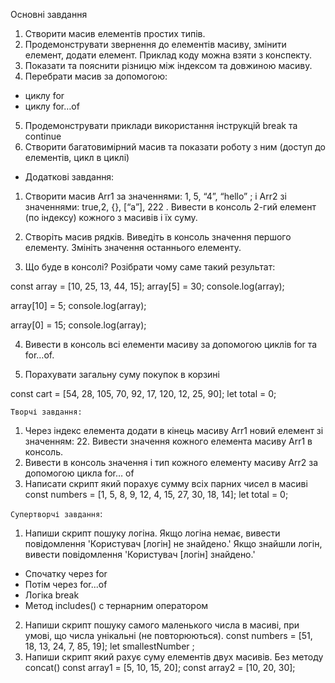 Основні завдання
1. Створити масив елементів простих типів.
2. Продемонструвати звернення до елементів масиву, змінити елемент, додати елемент. Приклад коду можна взяти з конспекту.
3. Показати та пояснити різницю між індексом та довжиною масиву.
4. Перебрати масив за допомогою:
 - циклу for
 - циклу for…of
5. Продемонструвати приклади використання інструкцій break та continue 
6. Створити багатовимірний масив та показати роботу з ним (доступ до елементів, цикл в циклі)


* Додаткові завдання:

1. Cтворити масив Arr1 за значеннями: 1, 5, “4”, “hello” ; і Arr2 зі значеннями: true,2, {}, [“a”], 222 . Вивести в консоль 2-гий елемент (по індексу) кожного з масивів і їх суму.

2. Створіть масив рядків. Виведіть в консоль значення першого елементу. Змініть значення останнього елементу.
3. Що буде в консолі? Розібрати чому саме такий результат:

const array = [10, 25, 13, 44, 15];
array[5] = 30;
console.log(array);


array[10] = 5;
console.log(array);


array[0] = 15;
console.log(array); 

4. Вивести в консоль всі елементи масиву за допомогою циклів for та for…of.

5. Порахувати загальну суму покупок в корзині

const cart = [54, 28, 105, 70, 92, 17, 120, 12, 25, 90];
let total = 0;

`Творчі завдання: `

1. Через індекс елемента додати в кінець масиву Arr1 новий елемент зі значенням: 22. Вивести значення кожного елемента масиву Arr1 в консоль.
2. Вивести в консоль значення і тип кожного елементу масиву Arr2 за допомогою цикла for… of
3. Написати скрипт який порахує сумму всіх парних чисел в масиві
const numbers = [1, 5, 8, 9, 12, 4, 15, 27, 30, 18, 14];
let total = 0;

`Супертворчі завдання`:
1. Напиши скрипт пошуку логіна. Якщо логіна немає, вивести повідомлення 'Користувач [логін] не знайдено.' Якщо знайшли логін, вивести повідомлення 'Користувач [логін] знайдено.' 
  - Спочатку через for
  - Потім через for...of
  - Логіка break
  - Метод includes() с тернарним оператором
2. Напиши скрипт пошуку самого маленького числа в масиві,  при умові, що числа унікальні (не повторюються).
const numbers = [51, 18, 13, 24, 7, 85, 19];
let smallestNumber ;
3. Напиши скрипт який рахує суму елементів двух масивів. Без методу concat()
const array1 = [5, 10, 15, 20];
const array2 = [10, 20, 30];

